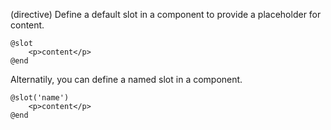 (directive)
Define a default slot in a component to provide a placeholder for content.

```textwire
@slot
    <p>content</p>
@end
```

Alternatily, you can define a named slot in a component.

```textwire
@slot('name')
    <p>content</p>
@end
```